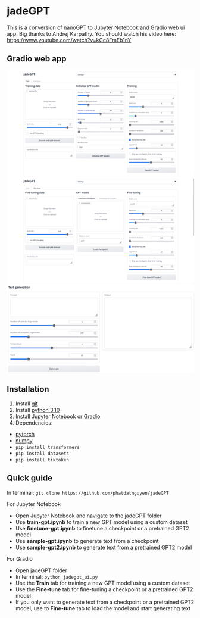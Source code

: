 
# jadeGPT

This is a conversion of [nanoGPT](https://github.com/karpathy/nanoGPT) to Jupyter Notebook and Gradio web ui app. Big thanks to Andrej Karpathy. You should watch his video here: https://www.youtube.com/watch?v=kCc8FmEb1nY

## Gradio web app
![Train tab](/images/ui1.png "Train tab")
![Fine-tune tab](/images/ui2.png "Fine-tune")
![Text generation](/images/ui3.png "Text generation")

## Installation
1. Install [git](https://git-scm.com/)
2. Install [python 3.10](https://www.python.org/downloads/release/python-31010/)
3. Install [Jupyter Notebook](https://jupyter.org/install) or [Gradio](https://gradio.app/quickstart/)
4. Dependencies:
- [pytorch](https://pytorch.org)
- [numpy](https://numpy.org/install/)
- `pip install transformers`
- `pip install datasets`
- `pip install tiktoken`

## Quick guide
In terminal: `git clone https://github.com/phatdatnguyen/jadeGPT`

For Jupyter Notebook
- Open Jupyter Notebook and navigate to the jadeGPT folder
- Use **train-gpt.ipynb** to train a new GPT model using a custom dataset
- Use **finetune-gpt.ipynb** to finetune a checkpoint or a pretrained GPT2 model
- Use **sample-gpt.ipynb** to generate text from a checkpoint
- Use **sample-gpt2.ipynb** to generate text from a pretrained GPT2 model

For Gradio
- Open jadeGPT folder
- In terminal: `python jadegpt_ui.py`
- Use the **Train** tab for training a new GPT model using a custom dataset
- Use the **Fine-tune** tab for fine-tuning a checkpoint or a pretrained GPT2 model
- If you only want to generate text from a checkpoint or a pretrained GPT2 model, use to **Fine-tune** tab to load the model and start generating text
